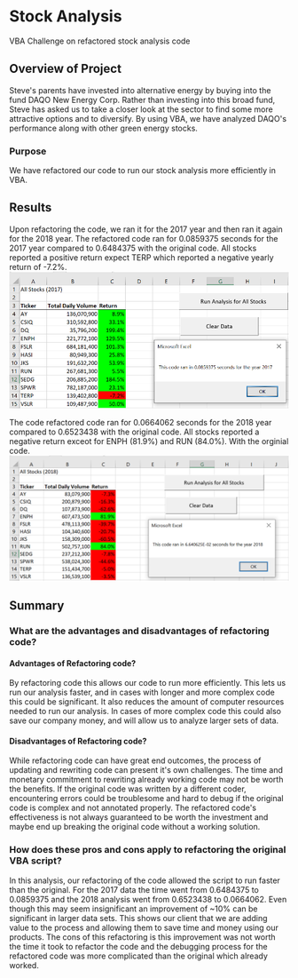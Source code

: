 # Stock Analysis
VBA Challenge on refactored stock analysis code

## Overview of Project
Steve's parents have invested into alternative energy by buying into the fund DAQO New Energy Corp. Rather than investing into this broad fund, Steve has asked us to take a closer look at the sector to find some more attractive options and to diversify. By using VBA, we have analyzed DAQO's performance along with other green energy stocks. 

### Purpose
We have refactored our code to run our stock analysis more efficiently in VBA.

## Results
Upon refactoring the code, we ran it for the 2017 year and then ran it again for the 2018 year. The refactored code ran for 0.0859375 seconds for the 2017 year compared to 0.6484375 with the original code. All stocks reported a positive return expect TERP which reported a negative yearly return of -7.2%.
![alt text](https://github.com/JoshTrewhella/stocks-analysis/blob/main/Resources/Refactored_2017.PNG)

The code refactored code ran for 0.0664062 seconds for the 2018 year compared to 0.6523438 with the original code. All stocks reported a negative return exceot for ENPH (81.9%) and RUN (84.0%). With the orginial code.
![alt text](https://github.com/JoshTrewhella/stocks-analysis/blob/main/Resources/Refactored_2018.PNG)

## Summary


### What are the advantages and disadvantages of refactoring code?
#### Advantages of Refactoring code?
By refactoring code this allows our code to run more efficiently. This lets us run our analysis faster, and in cases with longer and more complex code this could be significant. It also reduces the amount of computer resources needed to run our analysis. In cases of more complex code this could also save our company money, and will allow us to analyze larger sets of data.

#### Disadvantages of Refactoring code?
While refactoring code can have great end outcomes, the process of updating and rewriting code can present it's own challenges. The time and monetary commitment to rewriting already working code may not be worth the benefits. If the original code was written by a different coder, encountering errors could be troublesome and hard to debug if the original code is complex and not annotated properly. The refactored code's effectiveness is not always guaranteed to be worth the investment and maybe end up breaking the original code without a working solution. 

### How does these pros and cons apply to refactoring the original VBA script?
In this analysis, our refactoring of the code allowed the script to run faster than the original. For the 2017 data the time went from 0.6484375 to 0.0859375 and the 2018 analysis went from 0.6523438 to 0.0664062. Even though this may seem insignificant an improvement of ~10% can be significant in larger data sets. This shows our client that we are adding value to the process and allowing them to save time and money using our products. The cons of this refactoring is this improvement was not worth the time it took to refactor the code and the debugging process for the refactored code was more complicated than the original which already worked.

